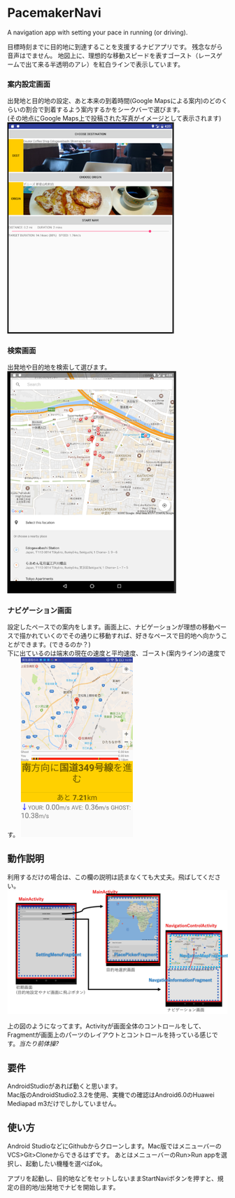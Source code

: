 # PacemakerNavi
A navigation app with setting your pace in running (or driving).  
  
目標時刻までに目的地に到達することを支援するナビアプリです。
残念ながら音声はでません。
地図上に、理想的な移動スピードを表すゴースト（レースゲームで出て来る半透明のアレ）を紅白ラインで表示しています。 



### 案内設定画面
出発地と目的地の設定、あと本来の到着時間(Google Mapsによる案内)のどのくらいの割合で到着するよう案内するかをシークバーで選びます。  
(その地点にGoogle Maps上で投稿された写真がイメージとして表示されます)  
<img src="/readmeImages/image1112.png" style="zoom:0.7;">

### 検索画面
出発地や目的地を検索して選びます。  
<img src="/readmeImages/image111.png" style="zoom:0.7;">

### ナビゲーション画面
設定したペースでの案内をします。画面上に、ナビゲーションが理想の移動ペースで描かれていくのでその通りに移動すれば、好きなペースで目的地へ向かうことができます。(できるのか？)  
下に出ているのは端末の現在の速度と平均速度、ゴースト(案内ライン)の速度です。
<img src="/readmeImages/image1113.png" style="zoom:0.4;">
   
## 動作説明
利用するだけの場合は、この欄の説明は読まなくても大丈夫。飛ばしてください。  
![Alt appflow](/readmeImages/appflow.png)
  
上の図のようになってます。Activityが画面全体のコントロールをして、Fragmentが画面上のパーツのレイアウトとコントロールを持っている感じです。*当たり前体操?*  


## 要件
AndroidStudioがあれば動くと思います。  
Mac版のAndroidStudio2.3.2を使用、実機での確認はAndroid6.0のHuawei Mediapad m3だけでしかしていません。

## 使い方
Android StudioなどにGithubからクローンします。Mac版ではメニューバーのVCS>Git>Cloneからできるはずです。
あとはメニューバーのRun>Run appを選択し、起動したい機種を選べばok。

アプリを起動し、目的地などをセットしないままStartNaviボタンを押すと、規定の目的地/出発地でナビを開始します。
